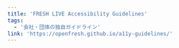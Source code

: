 ```yaml
---
title: 'FRESH LIVE Accessibility Guidelines'
tags:
  - '会社・団体の独自ガイドライン'
link: 'https://openfresh.github.io/a11y-guidelines/'
---
```

